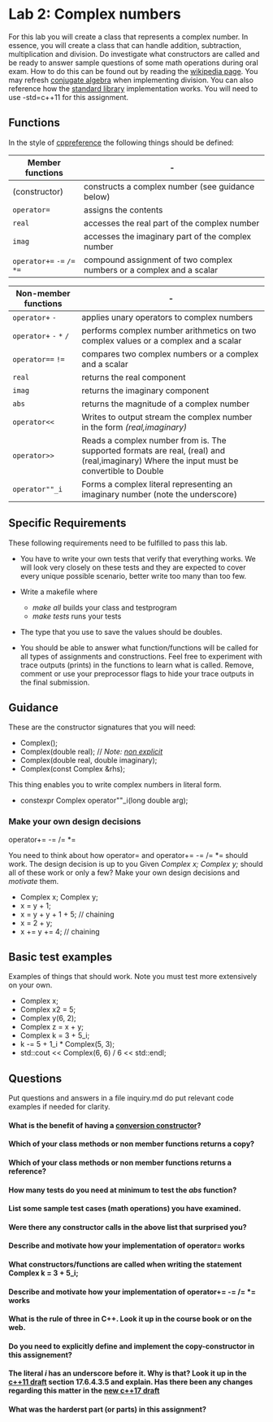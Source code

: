 # Lab 2: Complex numbers


For this lab you will create a class that represents a complex number. In essence, you will create a class that can handle addition, subtraction, multiplication and division. Do investigate what constructors are called and be ready to answer sample questions of some math operations during oral exam.
How to do this can be found out by reading the [wikipedia page](https://en.wikipedia.org/wiki/Complex_number). You may refresh [conjugate algebra](https://en.wikipedia.org/wiki/Conjugate_%28algebra%29) when implementing division. You can also reference how the [standard library](http://en.cppreference.com/w/cpp/numeric/complex) implementation works. You will need to use -std=c++11 for this assignment.


## Functions
In the style of [cppreference](http://en.cppreference.com/w/cpp/numeric/complex) the following things should be defined:

| Member functions |  - |
|  ---                 | --- |
| (constructor)        | constructs a complex number (see guidance below) |
| `operator=`            | assigns the contents |
| `real`                 | accesses the real part of the complex number |
| `imag`                 | accesses the imaginary part of the complex number |
| `operator+=` `-=` `/=` `*=`  | compound assignment of two complex numbers or a complex and a scalar |



| Non-member functions  | - |
| ---             | ---|
| `operator+` `-`     | applies unary operators to complex numbers |
| `operator+` `-` `*` `/` | performs complex number arithmetics on two complex values or a complex and a scalar |
| `operator==` `!=`   | compares two complex numbers or a complex and a scalar |
| `real`            | returns the real component |
| `imag`            | returns the imaginary component |
| `abs`             | returns the magnitude of a complex number |
| `operator<<`           |  Writes to output stream the complex number in the form _(real,imaginary)_ |
| `operator>>`           | Reads a complex number from is. The supported formats are real, (real) and (real,imaginary) Where the input must be convertible to Double |
| `operator""_i`    | Forms a complex literal representing an imaginary number (note the underscore) |

## Specific Requirements

These following requirements need to be fulfilled to pass this lab.

* You have to write your own tests that verify that everything works. We will look very closely on these tests and they are expected to cover every unique possible scenario, better write too many than too few.

* Write a makefile where
  * _make all_ builds your class and testprogram
  * _make tests_ runs your tests

* The type that you use to save the values should be doubles.

* You should be able to answer what function/functions will be called for all types of assignments and constructions. Feel free to experiment with trace outputs (prints) in the functions to learn what is called. Remove, comment or use your preprocessor flags to hide your trace outputs in the final submission.

## Guidance
These are the constructor signatures that you will need:

* Complex();
* Complex(double real);     // _Note: [non explicit](http://en.cppreference.com/w/cpp/language/converting_constructor)_
* Complex(double real, double imaginary);
* Complex(const Complex &rhs);

This thing enables you to write complex numbers in literal form.
* constexpr Complex operator""_i(long double arg);

### Make your own design decisions

operator+= -= /= *=

You need to think about how operator= and operator+= -= /= *= should
work. The design decision is up to you Given _Complex x; Complex y;_
should all of these work or only a few? Make your own design decisions
and *motivate* them.

* Complex x; Complex y;
* x = y + 1;
* x = y + y + 1 + 5;     // chaining
* x = 2 + y;
* x += y += 4;           // chaining

## Basic test examples

Examples of things that should work. Note you must test more extensively on your own.

* Complex x;
* Complex x2 = 5;
* Complex y(6, 2);
* Complex z = x + y;
* Complex k = 3 + 5_i;
* k -= 5 + 1_i * Complex(5, 3);
* std::cout << Complex(6, 6) / 6 << std::endl;

## Questions

Put questions and answers in a file inquiry.md do put relevant code examples if needed for clarity.

#### What is the benefit of having a [conversion constructor](http://en.cppreference.com/w/cpp/language/converting_constructor)?

#### Which of your class methods or non member functions returns a copy?

#### Which of your class methods or non member functions returns a reference?

#### How many tests do you need at minimum to test the _abs_ function?

#### List some sample test cases (math operations) you have examined.

#### Were there any constructor calls in the above list that surprised you?

#### Describe and motivate how your implementation of operator= works

#### What constructors/functions are called when writing the statement Complex k = 3 + 5_i;

#### Describe and motivate how your implementation of operator+= -= /= *= works

#### What is the rule of three in C++. Look it up in the course book or on the web.

#### Do you need to explicitly define and implement the copy-constructor in this assignement?

#### The literal _i_ has an underscore before it. Why is that? Look it up in the [c++11 draft](http://www.open-std.org/jtc1/sc22/wg21/docs/papers/2012/n3376.pdf) section 17.6.4.3.5 and explain. Has there been any changes regarding this matter in the [new c++17 draft](http://www.open-std.org/jtc1/sc22/wg21/docs/papers/2017/n4659.pdf)


#### What was the harderst part (or parts) in this assignment?
